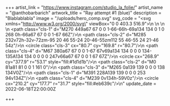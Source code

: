 +++
artist_link = "https://www.instagram.com/studio_la_folie/"
artist_name = "@anthobarbarich"
artwork_title = "Ray attempt #1 (blue)"
description = "Blablablabla"
image = "/uploads/hero_comp.svg"
svg_code = "<svg xmlns=\"http://www.w3.org/2000/svg\" viewBox=\"0 0 403.3 516.9\">\n  <defs>\n    <style>\n      .cls-1{fill:#009ee2}.cls-2{fill:#119239}.cls-3{fill:#fbdd59}.cls-4{fill:#da1817}\n    </style>\n  </defs>\n  <path class=\"cls-1\" d=\"M270 449a67 67 0 0 1-66-66h-69a134 134 0 1 0 268 0h-66a67 67 0 0 1-67 66Z\"/>\n  <path class=\"cls-2\" d=\"M285 232v72h-32v-72zm-95 20 46 55-24 20-46-55zm112 55 46-55 24 21-46 54z\"/>\n  <circle class=\"cls-3\" cx=\"80.7\" cy=\"169.8\" r=\"80.7\"/>\n  <path class=\"cls-4\" d=\"M67 380a67 67 0 0 1-67 67v69a134 134 0 0 0 134-135A134 134 0 0 0 0 247v66a67 67 0 0 1 67 67Z\"/>\n  <circle cx=\"268.9\" cy=\"377.9\" r=\"53.1\" style=\"fill:#1d1d1b\"/>\n  <path class=\"cls-2\" d=\"M0 81a81 81 0 0 1 161 0\"/>\n  <path class=\"cls-3\" d=\"M265 0a139 139 0 0 0 138 134V0Z\"/>\n  <path class=\"cls-1\" d=\"M391 228A139 139 0 0 0 253 94v134Z\"/>\n  <path class=\"cls-4\" d=\"M239 0v134h-59V0z\"/>\n  <circle cx=\"210.2\" cy=\"177.7\" r=\"31.7\" style=\"fill:#eb639c\"/>\n</svg>"
update_date = 2022-06-18T22:00:00Z

+++
